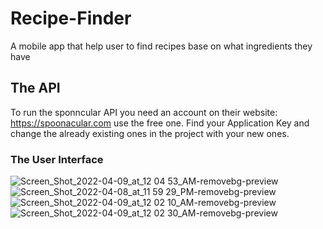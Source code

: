 # Recipe-Finder
A mobile app that help user to find recipes base on what ingredients they have

## The API

To run the sponncular API you need an account on their website: https://spoonacular.com use the free one. Find your Application Key and change the already existing ones in the project with your new ones.

### The User Interface

![Screen_Shot_2022-04-09_at_12 04 53_AM-removebg-preview](https://user-images.githubusercontent.com/55832656/162480729-97fe15db-915b-461a-9b2e-3f862b938629.png)
![Screen_Shot_2022-04-08_at_11 59 29_PM-removebg-preview](https://user-images.githubusercontent.com/55832656/162480757-626c3f4d-5005-43b4-b767-0834e5b8e13a.png)
![Screen_Shot_2022-04-09_at_12 02 10_AM-removebg-preview](https://user-images.githubusercontent.com/55832656/162480768-f5602696-cb76-424a-b3e2-4dae5747da82.png)
![Screen_Shot_2022-04-09_at_12 02 30_AM-removebg-preview](https://user-images.githubusercontent.com/55832656/162480779-695ab44b-1464-454f-ab3c-f22ebd479a7f.png)
